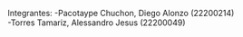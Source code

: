 Integrantes:
-Pacotaype Chuchon, Diego Alonzo (22200214)  
-Torres Tamariz, Alessandro Jesus (22200049)
